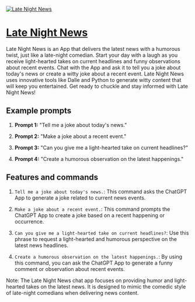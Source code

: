[![Late Night News](https://files.oaiusercontent.com/file-7EgTg3pbwff9N9IXpV6OnM9f?se=2123-10-16T22%3A29%3A28Z&sp=r&sv=2021-08-06&sr=b&rscc=max-age%3D31536000%2C%20immutable&rscd=attachment%3B%20filename%3D65f0ac7e-e86c-4f36-be38-c7e42e4292c6.png&sig=bVFUI/asj0sjGE64oP3vP56ysZ%2BHg4ZB2dRHsFyzq5k%3D)](https://chat.openai.com/g/g-d1DDJDsc4-late-night-news)

# [Late Night News](https://chat.openai.com/g/g-d1DDJDsc4-late-night-news)

Late Night News is an App that delivers the latest news with a humorous twist, just like a late-night comedian. Start your day with a laugh as you receive light-hearted takes on current headlines and funny observations about recent events. Chat with the App and ask it to tell you a joke about today's news or create a witty joke about a recent event. Late Night News uses innovative tools like Dalle and Python to generate witty content that will keep you entertained. Get ready to chuckle and stay informed with Late Night News!

## Example prompts

1. **Prompt 1:** "Tell me a joke about today's news."

2. **Prompt 2:** "Make a joke about a recent event."

3. **Prompt 3:** "Can you give me a light-hearted take on current headlines?"

4. **Prompt 4:** "Create a humorous observation on the latest happenings."


## Features and commands

1. `Tell me a joke about today's news.`: This command asks the ChatGPT App to generate a joke related to current news events.

2. `Make a joke about a recent event.`: This command prompts the ChatGPT App to create a joke based on a recent happening or occurrence.

3. `Can you give me a light-hearted take on current headlines?`: Use this phrase to request a light-hearted and humorous perspective on the latest news headlines.

4. `Create a humorous observation on the latest happenings.`: By using this command, you can ask the ChatGPT App to generate a funny comment or observation about recent events.

Note: The Late Night News chat app focuses on providing humor and light-hearted takes on the latest news. It is designed to mimic the comedic style of late-night comedians when delivering news content.